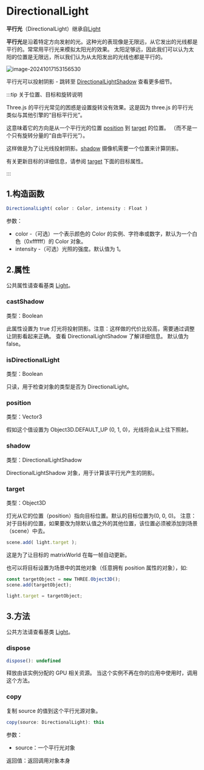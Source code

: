 # DirectionalLight

**平行光**（DirectionalLight）继承自[Light](01.Light)

**平行光**是沿着特定方向发射的光。这种光的表现像是无限远，从它发出的光线都是平行的。常常用平行光来模拟太阳光的效果。 太阳足够远，因此我们可以认为太阳的位置是无限远，所以我们认为从太阳发出的光线也都是平行的。

![image-20241017153156530](https://gitee.com/xarzhi/picture/raw/master/img/image-20241017153156530.png)

平行光可以投射阴影 - 跳转至 [DirectionalLightShadow](https://threejs.org/docs/index.html#api/zh/lights/shadows/DirectionalLightShadow) 查看更多细节。



:::tip 关于位置、目标和旋转说明

Three.js 的平行光常见的困惑是设置旋转没有效果。这是因为 three.js 的平行光类似与其他引擎的“目标平行光”。

这意味着它的方向是从一个平行光的位置 [position](https://threejs.org/docs/index.html#api/zh/core/Object3D.position) 到 [target](https://threejs.org/docs/index.html#api/zh/lights/DirectionalLight.target) 的位置。 （而不是一个只有旋转分量的“自由平行光”）。

这样做是为了让光线投射阴影。[shadow](https://threejs.org/docs/index.html#api/zh/lights/DirectionalLight.shadow) 摄像机需要一个位置来计算阴影。

有关更新目标的详细信息，请参阅 [target](https://threejs.org/docs/index.html#api/zh/lights/DirectionalLight.target) 下面的目标属性。

:::

## 1.构造函数

```js
DirectionalLight( color : Color, intensity : Float )
```

参数：

- color -（可选）一个表示颜色的 Color 的实例、字符串或数字，默认为一个白色（0xffffff）的 Color 对象。
- intensity -（可选）光照的强度。默认值为 1。



## 2.属性

公共属性请查看基类 [Light](01.Light)。

### castShadow

类型：Boolean

此属性设置为 true 灯光将投射阴影。注意：这样做的代价比较高，需要通过调整让阴影看起来正确。 查看 DirectionalLightShadow 了解详细信息。 默认值为 false。



### isDirectionalLight

类型：Boolean

只读，用于检查对象的类型是否为 DirectionalLight。



### position

类型：Vector3

假如这个值设置为 Object3D.DEFAULT_UP (0, 1, 0)，光线将会从上往下照射。



### shadow

类型：DirectionalLightShadow

DirectionalLightShadow 对象，用于计算该平行光产生的阴影。



### target

类型：Object3D

灯光从它的位置（position）指向目标位置。默认的目标位置为(0, 0, 0)。
注意：对于目标的位置，如果要改为除默认值之外的其他位置，该位置必须被添加到场景（scene）中去。

```js
scene.add( light.target );
```

这是为了让目标的 matrixWorld 在每一帧自动更新。

也可以将目标设置为场景中的其他对象（任意拥有 position 属性的对象），如:

```js
const targetObject = new THREE.Object3D();
scene.add(targetObject);

light.target = targetObject;
```



## 3.方法

公共方法请查看基类 [Light](01.Light)。

### dispose

```js
dispose(): undefined
```

释放由该实例分配的 GPU 相关资源。 当这个实例不再在你的应用中使用时，调用这个方法。



### copy

复制 source 的值到这个平行光源对象。

```js
copy(source: DirectionalLight): this
```

参数：

- source：一个平行光对象

返回值：返回调用对象本身







